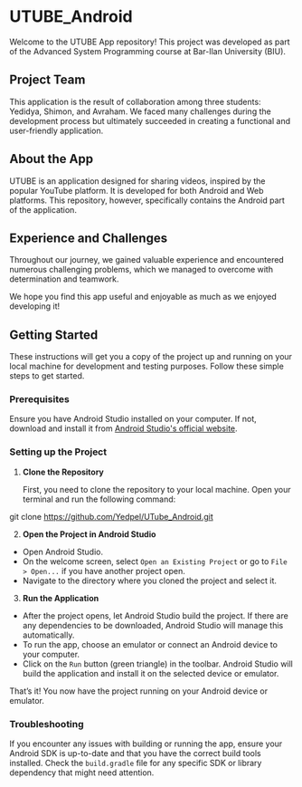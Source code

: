 # UTUBE_Android

Welcome to the UTUBE App repository!
This project was developed as part of the Advanced System Programming course at Bar-Ilan University (BIU).

## Project Team
This application is the result of collaboration among three students: Yedidya, Shimon, and Avraham.
We faced many challenges during the development process but ultimately succeeded in creating a functional and user-friendly application.

## About the App
UTUBE is an application designed for sharing videos, inspired by the popular YouTube platform.
It is developed for both Android and Web platforms. This repository, however, specifically contains the Android part of the application.

## Experience and Challenges
Throughout our journey, we gained valuable experience and encountered numerous challenging problems,
which we managed to overcome with determination and teamwork.

We hope you find this app useful and enjoyable as much as we enjoyed developing it!

## Getting Started

These instructions will get you a copy of the project up and running on your local machine for development and testing purposes.
Follow these simple steps to get started.

### Prerequisites

Ensure you have Android Studio installed on your computer.
If not, download and install it from [Android Studio's official website](https://developer.android.com/studio).

### Setting up the Project

1. **Clone the Repository**

   First, you need to clone the repository to your local machine.
   Open your terminal and run the following command:

git clone https://github.com/Yedpel/UTube_Android.git

2. **Open the Project in Android Studio**

- Open Android Studio.
- On the welcome screen, select `Open an Existing Project` or go to `File > Open...` if you have another project open.
- Navigate to the directory where you cloned the project and select it.

3. **Run the Application**

- After the project opens, let Android Studio build the project. If there are any dependencies to be downloaded,
  Android Studio will manage this automatically.
- To run the app, choose an emulator or connect an Android device to your computer.
- Click on the `Run` button (green triangle) in the toolbar.
  Android Studio will build the application and install it on the selected device or emulator.

That’s it! You now have the project running on your Android device or emulator.

### Troubleshooting  

If you encounter any issues with building or running the app,
ensure your Android SDK is up-to-date and that you have the correct build tools installed.
Check the `build.gradle` file for any specific SDK or library dependency that might need attention.

